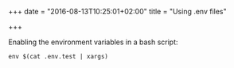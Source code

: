 +++
date = "2016-08-13T10:25:01+02:00"
title = "Using .env files"

+++

Enabling the environment variables in a bash script:

    env $(cat .env.test | xargs)
